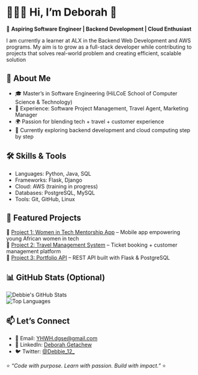 # 👩🏾‍💻 Hi, I’m Deborah 👋

🌟 **Aspiring Software Engineer | Backend Development | Cloud Enthusiast**  

I am currently a learner at ALX in the Backend Web Development and AWS programs.
My aim is to grow as a full-stack developer while contributing to projects that solves 
real-world problem and creating efficient, scalable solution
 


## 🚀 About Me
- 🎓 Master’s in Software Engineering (HiLCoE School of Computer Science & Technology)  
- 💼 Experience: Software Project Management, Travel Agent, Marketing Manager  
- 🌍 Passion for blending tech + travel + customer experience  
- 📖 Currently exploring backend development and cloud computing step by step  


## 🛠 Skills & Tools
- Languages: Python, Java, SQL  
- Frameworks: Flask, Django  
- Cloud: AWS (training in progress)  
- Databases: PostgreSQL, MySQL  
- Tools: Git, GitHub, Linux  



## 🌟 Featured Projects
🔹 [Project 1: Women in Tech Mentorship App](#) – Mobile app empowering young African women in tech  
🔹 [Project 2: Travel Management System](#) – Ticket booking + customer management platform  
🔹 [Project 3: Portfolio API](#) – REST API built with Flask & PostgreSQL  



## 📊 GitHub Stats (Optional)
![Debbie's GitHub Stats](https://github-readme-stats.vercel.app/api?username=Debbie-G-12&show_icons=true&theme=radical)  
![Top Languages](https://github-readme-stats.vercel.app/api/top-langs/?username=Debbie-G-12&layout=compact&theme=radical)  


## 📫 Let’s Connect
- 📧 Email: YHWH.dgse@gmail.com  
- 💼 LinkedIn: [Deborah Getachew](https://www.linkedin.com/in/deborah-getachew-6121a1157)  
- 🐦 Twitter: [@Debbie_12_](https://twitter.com/)  

⭐️ *“Code with purpose. Learn with passion. Build with impact.”* ⭐️
